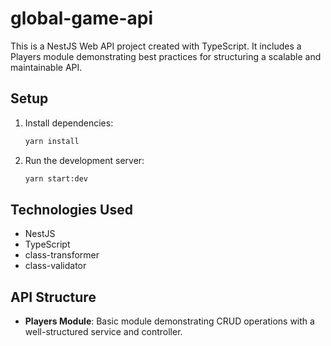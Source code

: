 # global-game-api

This is a NestJS Web API project created with TypeScript. It includes a Players module demonstrating best practices for structuring a scalable and maintainable API.

## Setup

1. Install dependencies:
    ```bash
    yarn install
    ```

2. Run the development server:
    ```bash
    yarn start:dev
    ```

## Technologies Used

- NestJS
- TypeScript
- class-transformer
- class-validator

## API Structure

- **Players Module**: Basic module demonstrating CRUD operations with a well-structured service and controller.
